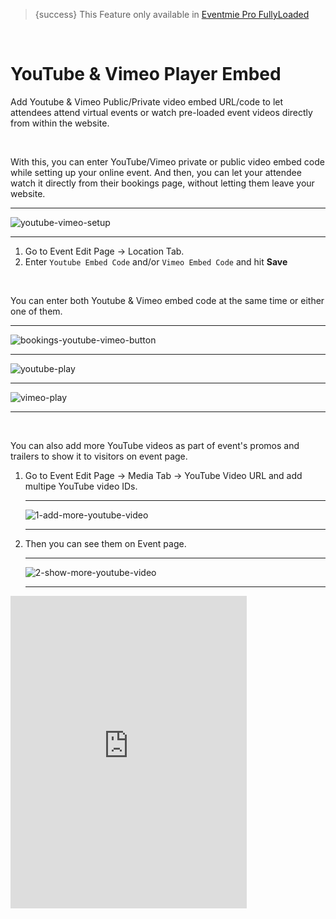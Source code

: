 > {success} This Feature only available in [Eventmie Pro FullyLoaded](https://classiebit.com/eventmie-pro-fullyloaded)

<br>

# YouTube & Vimeo Player Embed

Add Youtube & Vimeo Public/Private video embed URL/code to let attendees attend virtual events or watch pre-loaded event videos directly from within the website.

<br>

With this, you can enter YouTube/Vimeo private or public video embed code while setting up your online event. And then, you can let your attendee watch it directly from their bookings page, without letting them leave your website.

---

![youtube-vimeo-setup](/images/v2/EventmieProFullyLoadedV2.0/youtube-vimeo-setup.webp "youtube-vimeo-setup")

---

1. Go to Event Edit Page -> Location Tab.
2. Enter `Youtube Embed Code` and/or `Vimeo Embed Code` and hit **Save**

<br>

You can enter both Youtube & Vimeo embed code at the same time or either one of them.

---

![bookings-youtube-vimeo-button](/images/v2/EventmieProFullyLoadedV2.0/7.bookings-youtube-vimeo-button.webp "bookings-youtube-vimeo-button")

---

![youtube-play](/images/fullyloaded/youtube-play.webp "youtube-play")

---

![vimeo-play](/images/fullyloaded/vimeo-play.webp "vimeo-play")

---

<br>

You can also add more YouTube videos as part of event's promos and trailers to show it to visitors on event page.

1. Go to Event Edit Page -> Media Tab -> YouTube Video URL and add multipe YouTube video IDs.

    ***

    ![1-add-more-youtube-video](/images/v2/EventmieProFullyLoadedV2.0/8.1-add-more-youtube-video.webp "1-add-more-youtube-video")

    ***

2. Then you can see them on Event page.

    ***

    ![2-show-more-youtube-video](/images/v2/EventmieProFullyLoadedV2.0/9.2-show-more-youtube-video.webp "2-show-more-youtube-video")

    ***

<iframe width="75%" height="500" src="https://www.youtube.com/embed/26utTYbk9SU?si=REhUIU65gdZJdOWA" title="YouTube video player" frameborder="0" allow="accelerometer; autoplay; clipboard-write; encrypted-media; gyroscope; picture-in-picture; web-share" referrerpolicy="strict-origin-when-cross-origin" allowfullscreen></iframe>
